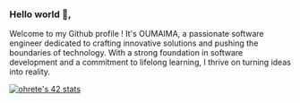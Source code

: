 ### Hello world 👋,
Welcome to my Github profile ! It's OUMAIMA, a passionate software engineer dedicated to crafting innovative solutions and pushing the boundaries of technology. With a strong foundation in software development and a commitment to lifelong learning, I thrive on turning ideas into reality. 

[![ohrete's 42 stats](https://badge.mediaplus.ma/greenbinary/ohrete)](https://github.com/oakoudad/badge42)
<!--
**oumaimahrt/oumaimahrt** is a ✨ _special_ ✨ repository because its `README.md` (this file) appears on your GitHub profile.

Here are some ideas to get you started:

- 🔭 I’m currently working on ...
- 🌱 I’m currently learning ...
- 👯 I’m looking to collaborate on ...
- 🤔 I’m looking for help with ...
- 💬 Ask me about ...
- 📫 How to reach me: ...
- 😄 Pronouns: ...
- ⚡ Fun fact: ...
-->
